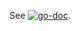 See [![go-doc](https://godoc.org/github.com/elasticsearch/client_golang/elasticsearch?status.svg)](https://godoc.org/github.com/elasticsearch/client_golang/elasticsearch).
